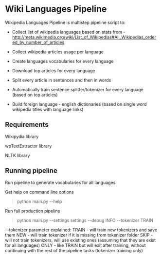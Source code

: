 Wiki Languages Pipeline
============================

Wikipedia Languages Pipeline is multistep pipeline script to:

* Collect list of wikipedia languages
based on stats from - http://meta.wikimedia.org/wiki/List_of_Wikipedias#All_Wikipedias_ordered_by_number_of_articles

* Collect wikipedia articles usage per language

* Create languages vocabularies for every language

* Download top articles for every language

* Split every article in sentences and then in words 

* Automatically train sentence splitter/tokenizer for every language (based on top articles)

* Build foreign language - english dictionaries (based on single word wikipedia titles with language links)

Requirements
------------

Wikipydia library

wpTextExtractor library

NLTK library


Running pipeline
----------------
Run pipeline to generate vocabularies for all languages

Get help on command line options
>python main.py --help

Run full production pipeline
>python main.py --settings settings --debug INFO --tokenizer TRAIN

--tokenizer parameter explained:
TRAIN - will train new tokenizers and save them
NEW - will train tokenizer if it is missing from tokenizer folder
SKIP - will not train tokenizers, will use existing ones (assuming that they are exist for all languages)
ONLY - like TRAIN but will exit after training, without continuing with the rest of the pipeline tasks (tokenizer training only)